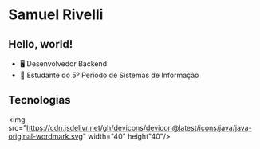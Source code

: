 # Samuel Rivelli

## Hello, world!

- 🖥️ Desenvolvedor Backend
- 📖 Estudante do 5º Período de Sistemas de Informação

## Tecnologias

<img src="https://cdn.jsdelivr.net/gh/devicons/devicon@latest/icons/java/java-original-wordmark.svg" width="40" height"40"/>
          

